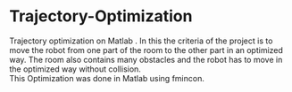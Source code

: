 # Trajectory-Optimization
Trajectory optimization on Matlab . 
In this the criteria of the project is to move the robot from one part of the room to the other part in an optimized way. 
The room also contains many obstacles and the robot has to move in the optimized way without collision.  
This Optimization was done in Matlab using fmincon. 
